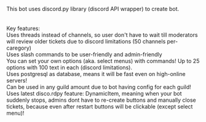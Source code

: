 This bot uses discord.py library (discord API wrapper) to create bot.<br />
<br />
<br />
Key features:
<br />
Uses threads instead of channels, so user don't have to wait till moderators will review older tickets due to discord limitations (50 channels per-caregory)<br />
Uses slash commands to be user-friendly and admin-friendly<br />
You can set your own options (aka. select menus) with commands! Up to 25 options with 100 text in each (discord limitations).<br />
Uses postgresql as database, means it will be fast even on high-online servers!<br />
Can be used in any guild amount due to bot having config for each guild!<br />
Uses latest disco.rdpy feature: DynamicItem, meaning when your bot suddenly stops, admins dont have to re-create buttons and manually close tickets, because even after restart buttons will be clickable (except select menu)!<br />
